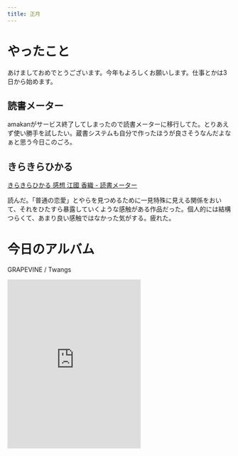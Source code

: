 ```yaml
---
title: 正月
---
```


<script async src="//cdn.embedly.com/widgets/platform.js"></script>

# やったこと

あけましておめでとうございます。今年もよろしくお願いします。仕事とかは3日から始めます。

## 読書メーター

amakanがサービス終了してしまったので読書メーターに移行してた。とりあえず使い勝手を試したい。蔵書システムも自分で作ったほうが良さそうなんだよなぁと思う今日このごろ。

## きらきらひかる

<a href="https://bookmeter.com/books/578303" class="embedly-card">きらきらひかる 感想 江國 香織 - 読書メーター</a>

読んだ。「普通の恋愛」とやらを見つめるために一見特殊に見える関係をおいて、それをひたすら暴露していくような感触がある作品だった。個人的には結構つらくて、あまり良い感触ではなかった気がする。疲れた。

# 今日のアルバム

GRAPEVINE / Twangs

<iframe src="https://open.spotify.com/embed/album/1F6YHGJ5h5q9f5H0joLJEB" width="300" height="380" frameborder="0" allowtransparency="true" allow="encrypted-media"></iframe>